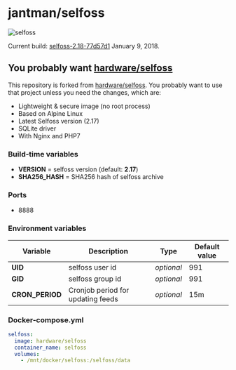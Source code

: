 # jantman/selfoss

![selfoss](https://i.imgur.com/8hJyBgk.png "selfoss")

Current build: [selfoss-2.18-77d57d1](https://bintray.com/fossar/selfoss/selfoss-git/2.18-77d57d1) January 9, 2018.

## You probably want [hardware/selfoss](https://github.com/hardware/selfoss)

This repository is forked from [hardware/selfoss](https://github.com/hardware/selfoss).
You probably want to use that project unless you need the changes, which are:

- Lightweight & secure image (no root process)
- Based on Alpine Linux
- Latest Selfoss version (2.17)
- SQLite driver
- With Nginx and PHP7

### Build-time variables

- **VERSION** = selfoss version (default: **2.17**)
- **SHA256_HASH** = SHA256 hash of selfoss archive

### Ports

- 8888

### Environment variables

| Variable | Description | Type | Default value |
| -------- | ----------- | ---- | ------------- |
| **UID** | selfoss user id | *optional* | 991
| **GID** | selfoss group id | *optional* | 991
| **CRON_PERIOD** | Cronjob period for updating feeds | *optional* | 15m

### Docker-compose.yml

```yml
selfoss:
  image: hardware/selfoss
  container_name: selfoss
  volumes:
    - /mnt/docker/selfoss:/selfoss/data
```
